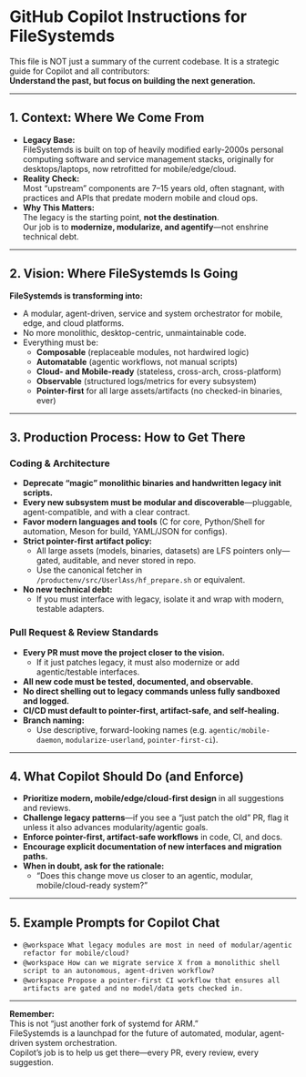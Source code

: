 # GitHub Copilot Instructions for FileSystemds

This file is NOT just a summary of the current codebase. It is a strategic guide for Copilot and all contributors:  
**Understand the past, but focus on building the next generation.**

---

## 1. Context: Where We Come From

- **Legacy Base:**  
  FileSystemds is built on top of heavily modified early-2000s personal computing software and service management stacks, originally for desktops/laptops, now retrofitted for mobile/edge/cloud.
- **Reality Check:**  
  Most “upstream” components are 7–15 years old, often stagnant, with practices and APIs that predate modern mobile and cloud ops.
- **Why This Matters:**  
  The legacy is the starting point, **not the destination**.  
  Our job is to **modernize, modularize, and agentify**—not enshrine technical debt.

---

## 2. Vision: Where FileSystemds Is Going

**FileSystemds is transforming into:**

- A modular, agent-driven, service and system orchestrator for mobile, edge, and cloud platforms.
- No more monolithic, desktop-centric, unmaintainable code.  
- Everything must be:
  - **Composable** (replaceable modules, not hardwired logic)
  - **Automatable** (agentic workflows, not manual scripts)
  - **Cloud- and Mobile-ready** (stateless, cross-arch, cross-platform)
  - **Observable** (structured logs/metrics for every subsystem)
  - **Pointer-first** for all large assets/artifacts (no checked-in binaries, ever)

---

## 3. Production Process: How to Get There

### Coding & Architecture

- **Deprecate “magic” monolithic binaries and handwritten legacy init scripts.**
- **Every new subsystem must be modular and discoverable**—pluggable, agent-compatible, and with a clear contract.
- **Favor modern languages and tools** (C for core, Python/Shell for automation, Meson for build, YAML/JSON for configs).
- **Strict pointer-first artifact policy:**  
  - All large assets (models, binaries, datasets) are LFS pointers only—gated, auditable, and never stored in repo.
  - Use the canonical fetcher in `/productenv/src/UserlAss/hf_prepare.sh` or equivalent.
- **No new technical debt:**  
  - If you must interface with legacy, isolate it and wrap with modern, testable adapters.

### Pull Request & Review Standards

- **Every PR must move the project closer to the vision.**  
  - If it just patches legacy, it must also modernize or add agentic/testable interfaces.
- **All new code must be tested, documented, and observable.**
- **No direct shelling out to legacy commands unless fully sandboxed and logged.**
- **CI/CD must default to pointer-first, artifact-safe, and self-healing.**
- **Branch naming:**  
  - Use descriptive, forward-looking names (e.g. `agentic/mobile-daemon`, `modularize-userland`, `pointer-first-ci`).

---

## 4. What Copilot Should Do (and Enforce)

- **Prioritize modern, mobile/edge/cloud-first design** in all suggestions and reviews.
- **Challenge legacy patterns**—if you see a “just patch the old” PR, flag it unless it also advances modularity/agentic goals.
- **Enforce pointer-first, artifact-safe workflows** in code, CI, and docs.
- **Encourage explicit documentation of new interfaces and migration paths.**
- **When in doubt, ask for the rationale:**  
  - “Does this change move us closer to an agentic, modular, mobile/cloud-ready system?”

---

## 5. Example Prompts for Copilot Chat

- `@workspace What legacy modules are most in need of modular/agentic refactor for mobile/cloud?`
- `@workspace How can we migrate service X from a monolithic shell script to an autonomous, agent-driven workflow?`
- `@workspace Propose a pointer-first CI workflow that ensures all artifacts are gated and no model/data gets checked in.`

---

**Remember:**  
This is not “just another fork of systemd for ARM.”  
FileSystemds is a launchpad for the future of automated, modular, agent-driven system orchestration.  
Copilot’s job is to help us get there—every PR, every review, every suggestion.
